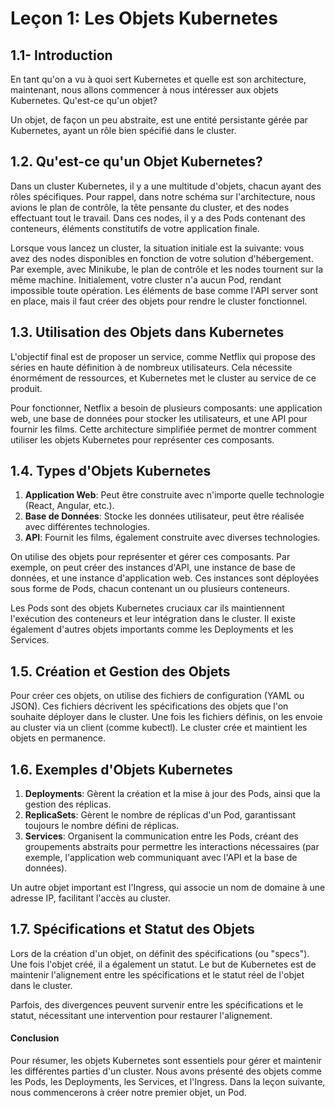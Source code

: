 # Leçon 1: Les Objets Kubernetes

## 1.1- Introduction

En tant qu'on a vu à quoi sert Kubernetes et quelle est son architecture, maintenant, nous allons commencer à nous intéresser aux objets Kubernetes. Qu'est-ce qu'un objet?

Un objet, de façon un peu abstraite, est une entité persistante gérée par Kubernetes, ayant un rôle bien spécifié dans le cluster.

## 1.2. Qu'est-ce qu'un Objet Kubernetes?

Dans un cluster Kubernetes, il y a une multitude d'objets, chacun ayant des rôles spécifiques. Pour rappel, dans notre schéma sur l'architecture, nous avions le plan de contrôle, la tête pensante du cluster, et des nodes effectuant tout le travail. Dans ces nodes, il y a des Pods contenant des conteneurs, éléments constitutifs de votre application finale.

Lorsque vous lancez un cluster, la situation initiale est la suivante: vous avez des nodes disponibles en fonction de votre solution d'hébergement. Par exemple, avec Minikube, le plan de contrôle et les nodes tournent sur la même machine. Initialement, votre cluster n'a aucun Pod, rendant impossible toute opération. Les éléments de base comme l'API server sont en place, mais il faut créer des objets pour rendre le cluster fonctionnel.

## 1.3. Utilisation des Objets dans Kubernetes

L'objectif final est de proposer un service, comme Netflix qui propose des séries en haute définition à de nombreux utilisateurs. Cela nécessite énormément de ressources, et Kubernetes met le cluster au service de ce produit. 

Pour fonctionner, Netflix a besoin de plusieurs composants: une application web, une base de données pour stocker les utilisateurs, et une API pour fournir les films. Cette architecture simplifiée permet de montrer comment utiliser les objets Kubernetes pour représenter ces composants.

## 1.4. Types d'Objets Kubernetes

1. **Application Web**: Peut être construite avec n'importe quelle technologie (React, Angular, etc.).
2. **Base de Données**: Stocke les données utilisateur, peut être réalisée avec différentes technologies.
3. **API**: Fournit les films, également construite avec diverses technologies.

On utilise des objets pour représenter et gérer ces composants. Par exemple, on peut créer des instances d'API, une instance de base de données, et une instance d'application web. Ces instances sont déployées sous forme de Pods, chacun contenant un ou plusieurs conteneurs.

Les Pods sont des objets Kubernetes cruciaux car ils maintiennent l'exécution des conteneurs et leur intégration dans le cluster. Il existe également d'autres objets importants comme les Deployments et les Services.

## 1.5. Création et Gestion des Objets

Pour créer ces objets, on utilise des fichiers de configuration (YAML ou JSON). Ces fichiers décrivent les spécifications des objets que l'on souhaite déployer dans le cluster. Une fois les fichiers définis, on les envoie au cluster via un client (comme kubectl). Le cluster crée et maintient les objets en permanence.

## 1.6. Exemples d'Objets Kubernetes

1. **Deployments**: Gèrent la création et la mise à jour des Pods, ainsi que la gestion des réplicas.
2. **ReplicaSets**: Gèrent le nombre de réplicas d'un Pod, garantissant toujours le nombre défini de réplicas.
3. **Services**: Organisent la communication entre les Pods, créant des groupements abstraits pour permettre les interactions nécessaires (par exemple, l'application web communiquant avec l'API et la base de données).

Un autre objet important est l'Ingress, qui associe un nom de domaine à une adresse IP, facilitant l'accès au cluster.

## 1.7. Spécifications et Statut des Objets

Lors de la création d'un objet, on définit des spécifications (ou "specs"). Une fois l'objet créé, il a également un statut. Le but de Kubernetes est de maintenir l'alignement entre les spécifications et le statut réel de l'objet dans le cluster.

Parfois, des divergences peuvent survenir entre les spécifications et le statut, nécessitant une intervention pour restaurer l'alignement.

#### Conclusion

Pour résumer, les objets Kubernetes sont essentiels pour gérer et maintenir les différentes parties d'un cluster. Nous avons présenté des objets comme les Pods, les Deployments, les Services, et l'Ingress. Dans la leçon suivante, nous commencerons à créer notre premier objet, un Pod.
